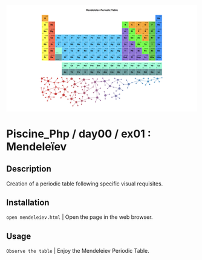 <img src="../../resources/images/mendeleiev.png" width="1200">

# Piscine_Php / day00 / ex01 : Mendeleïev

## Description
Creation of a periodic table following specific visual requisites.

## Installation
`open mendeleiev.html` | Open the page in the web browser.

## Usage
`Observe the table` | Enjoy the Mendeleiev Periodic Table.
